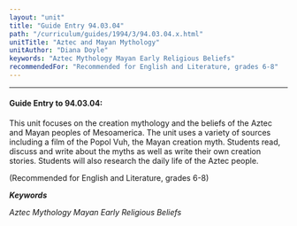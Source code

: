 ```yaml
---
layout: "unit"
title: "Guide Entry 94.03.04"
path: "/curriculum/guides/1994/3/94.03.04.x.html"
unitTitle: "Aztec and Mayan Mythology"
unitAuthor: "Diana Doyle"
keywords: "Aztec Mythology Mayan Early Religious Beliefs"
recommendedFor: "Recommended for English and Literature, grades 6-8"
---
```

<body>
<hr/>
 <h4>
  Guide Entry to 94.03.04:
 </h4>
 This unit focuses on the creation mythology and the beliefs of the Aztec and Mayan peoples of Mesoamerica. The unit uses a variety of sources including a film of the Popol Vuh, the Mayan creation myth. Students read, discuss and write about the myths as well as write their own creation stories. Students will also research the daily life of the Aztec people.
 <p>
  (Recommended for English and Literature, grades 6-8)
 </p>
<p>
  <b>
   <i>
    Keywords
   </i>
  </b>
  <br/>
 </p>
 <p>
  <i>
   Aztec Mythology Mayan Early Religious Beliefs
  </i>
 </p>

</body>